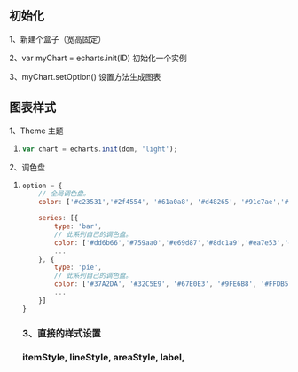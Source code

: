 ## 初始化

1、新建个盒子（宽高固定）

2、var myChart = echarts.init(ID) 初始化一个实例

3、myChart.setOption() 设置方法生成图表

## 图表样式

1、Theme 主题

1. ```js
   var chart = echarts.init(dom, 'light');
   ```

2、调色盘

1. ```js
   option = {
       // 全局调色盘。
       color: ['#c23531','#2f4554', '#61a0a8', '#d48265', '#91c7ae','#749f83',  '#ca8622', '#bda29a','#6e7074', '#546570', '#c4ccd3'],
   
       series: [{
           type: 'bar',
           // 此系列自己的调色盘。
           color: ['#dd6b66','#759aa0','#e69d87','#8dc1a9','#ea7e53','#eedd78','#73a373','#73b9bc','#7289ab', '#91ca8c','#f49f42'],
           ...
       }, {
           type: 'pie',
           // 此系列自己的调色盘。
           color: ['#37A2DA', '#32C5E9', '#67E0E3', '#9FE6B8', '#FFDB5C','#ff9f7f', '#fb7293', '#E062AE', '#E690D1', '#e7bcf3', '#9d96f5', '#8378EA', '#96BFFF'],
           ...
       }]
   }
   ```

   ### 3、直接的样式设置

   ### 	itemStyle, lineStyle, areaStyle, label,